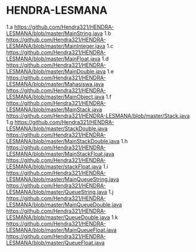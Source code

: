 # HENDRA-LESMANA
1.a https://github.com/Hendra321/HENDRA-LESMANA/blob/master/MainString.java
1.b https://github.com/Hendra321/HENDRA-LESMANA/blob/master/MainInteger.java
1.c https://github.com/Hendra321/HENDRA-LESMANA/blob/master/MainFloat.java
1.d https://github.com/Hendra321/HENDRA-LESMANA/blob/master/MainDouble.java
1.e https://github.com/Hendra321/HENDRA-LESMANA/blob/master/Mahasiswa.java
    https://github.com/Hendra321/HENDRA-LESMANA/blob/master/MainObject.java
1.f https://github.com/Hendra321/HENDRA-LESMANA/blob/master/MainStack.java
    https://github.com/Hendra321/HENDRA-LESMANA/blob/master/Stack.java
1.g https://github.com/Hendra321/HENDRA-LESMANA/blob/master/StackDouble.java
    https://github.com/Hendra321/HENDRA-LESMANA/blob/master/MainStackDouble.java
1.h https://github.com/Hendra321/HENDRA-LESMANA/blob/master/MainStackFloat.java
    https://github.com/Hendra321/HENDRA-LESMANA/blob/master/stackFloat.java
1.i https://github.com/Hendra321/HENDRA-LESMANA/blob/master/MainQueueString.java
    https://github.com/Hendra321/HENDRA-LESMANA/blob/master/QueueString.java
1.j https://github.com/Hendra321/HENDRA-LESMANA/blob/master/MainQueueDouble.java
    https://github.com/Hendra321/HENDRA-LESMANA/blob/master/QueueDouble.java
1.k https://github.com/Hendra321/HENDRA-LESMANA/blob/master/MainQueueFloat.java
    https://github.com/Hendra321/HENDRA-LESMANA/blob/master/QueueFloat.java

